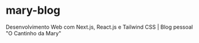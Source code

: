 # mary-blog
Desenvolvimento Web com Next.js, React.js e Tailwind CSS | Blog pessoal "O Cantinho da Mary"
